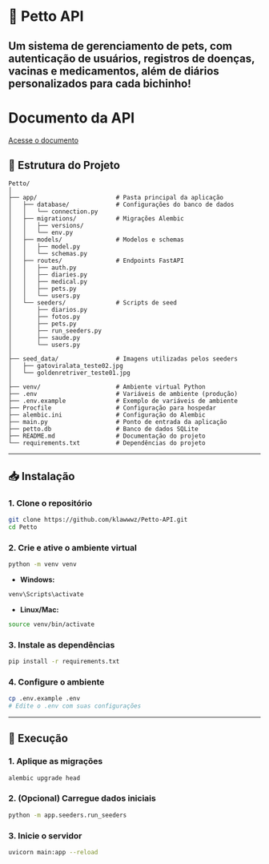 # 🐾 **Petto API**

Um sistema de gerenciamento de pets, com autenticação de usuários, registros de doenças, vacinas e medicamentos, além de diários personalizados para cada bichinho!  
---
# Documento da API
[Acesse o documento](https://docs.google.com/document/d/1N_LAL551B9kl4XWi_Yiv5tFOagwLLCbZYqsZEi5Ed9g/edit?usp=sharing)

## 📁 Estrutura do Projeto

```
Petto/
│
├── app/                      # Pasta principal da aplicação
│   ├── database/             # Configurações do banco de dados
│   │   └── connection.py
│   ├── migrations/           # Migrações Alembic
│   │   ├── versions/
│   │   └── env.py
│   ├── models/               # Modelos e schemas
│   │   ├── model.py
│   │   └── schemas.py
│   ├── routes/               # Endpoints FastAPI
│   │   ├── auth.py
│   │   ├── diaries.py
│   │   ├── medical.py
│   │   ├── pets.py
│   │   └── users.py
│   └── seeders/              # Scripts de seed
│       ├── diarios.py
│       ├── fotos.py
│       ├── pets.py
│       ├── run_seeders.py
│       ├── saude.py
│       └── users.py
│
├── seed_data/                # Imagens utilizadas pelos seeders
│   ├── gatoviralata_teste02.jpg
│   └── goldenretriver_teste01.jpg
│
├── venv/                     # Ambiente virtual Python
├── .env                      # Variáveis de ambiente (produção)
├── .env.example              # Exemplo de variáveis de ambiente
├── Procfile                  # Configuração para hospedar
├── alembic.ini               # Configuração do Alembic
├── main.py                   # Ponto de entrada da aplicação
├── petto.db                  # Banco de dados SQLite
├── README.md                 # Documentação do projeto
└── requirements.txt          # Dependências do projeto
```

---

## 📥 Instalação

### 1. Clone o repositório

```bash
git clone https://github.com/klawwwz/Petto-API.git
cd Petto
```

### 2. Crie e ative o ambiente virtual

```bash
python -m venv venv
```

- **Windows:**
```bash
venv\Scripts\activate
```

- **Linux/Mac:**
```bash
source venv/bin/activate
```

### 3. Instale as dependências

```bash
pip install -r requirements.txt
```

### 4. Configure o ambiente

```bash
cp .env.example .env
# Edite o .env com suas configurações
```

---

## 🚀 Execução

### 1. Aplique as migrações

```bash
alembic upgrade head
```

### 2. (Opcional) Carregue dados iniciais

```bash
python -m app.seeders.run_seeders
```

### 3. Inicie o servidor

```bash
uvicorn main:app --reload
```
